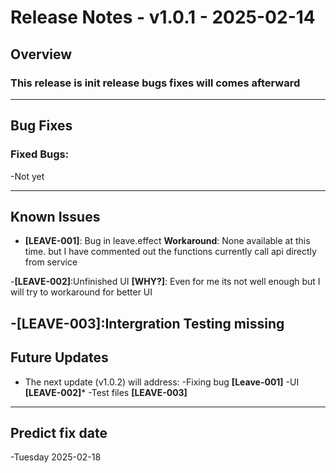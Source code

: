 # Release Notes - v1.0.1 - 2025-02-14

## Overview
### This release is init release bugs fixes will comes afterward
---

## Bug Fixes

### Fixed Bugs:

-Not yet

---

## Known Issues

- **[LEAVE-001]**: Bug in leave.effect
  **Workaround**: None available at this time.
  but I have commented out the functions currently call api directly from service

-**[LEAVE-002]**:Unfinished UI
**[WHY?]**: Even for me its not well enough but I will try to workaround for better UI

-**[LEAVE-003]**:Intergration Testing missing
---

## Future Updates

- The next update (v1.0.2) will address:
-Fixing bug **[Leave-001]**
-UI **[LEAVE-002]***
-Test files **[LEAVE-003]**
---

## Predict fix date 
-Tuesday 2025-02-18
